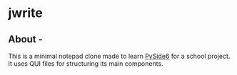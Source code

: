# jwrite

## About -

This is a minimal notepad clone made to learn [PySide6](https://doc.qt.io/qtforpython/index.html) for a school project. It uses QUI files for structuring its main components.